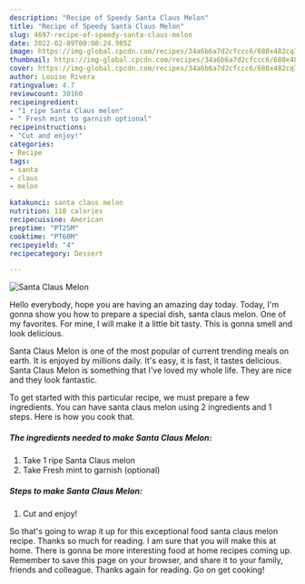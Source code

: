 ```yaml
---
description: "Recipe of Speedy Santa Claus Melon"
title: "Recipe of Speedy Santa Claus Melon"
slug: 4697-recipe-of-speedy-santa-claus-melon
date: 2022-02-09T00:08:24.985Z
image: https://img-global.cpcdn.com/recipes/34a6b6a7d2cfccc6/680x482cq70/santa-claus-melon-recipe-main-photo.jpg
thumbnail: https://img-global.cpcdn.com/recipes/34a6b6a7d2cfccc6/680x482cq70/santa-claus-melon-recipe-main-photo.jpg
cover: https://img-global.cpcdn.com/recipes/34a6b6a7d2cfccc6/680x482cq70/santa-claus-melon-recipe-main-photo.jpg
author: Louise Rivera
ratingvalue: 4.7
reviewcount: 30160
recipeingredient:
- "1 ripe Santa Claus melon"
- " Fresh mint to garnish optional"
recipeinstructions:
- "Cut and enjoy!"
categories:
- Recipe
tags:
- santa
- claus
- melon

katakunci: santa claus melon 
nutrition: 118 calories
recipecuisine: American
preptime: "PT25M"
cooktime: "PT60M"
recipeyield: "4"
recipecategory: Dessert

---
```



![Santa Claus Melon](https://img-global.cpcdn.com/recipes/34a6b6a7d2cfccc6/680x482cq70/santa-claus-melon-recipe-main-photo.jpg)

Hello everybody, hope you are having an amazing day today. Today, I'm gonna show you how to prepare a special dish, santa claus melon. One of my favorites. For mine, I will make it a little bit tasty. This is gonna smell and look delicious.



Santa Claus Melon is one of the most popular of current trending meals on earth. It is enjoyed by millions daily. It's easy, it is fast, it tastes delicious. Santa Claus Melon is something that I've loved my whole life. They are nice and they look fantastic.


To get started with this particular recipe, we must prepare a few ingredients. You can have santa claus melon using 2 ingredients and 1 steps. Here is how you cook that.

<!--inarticleads1-->

##### The ingredients needed to make Santa Claus Melon:

1. Take 1 ripe Santa Claus melon
1. Take  Fresh mint to garnish (optional)




<!--inarticleads2-->

##### Steps to make Santa Claus Melon:

1. Cut and enjoy!




So that's going to wrap it up for this exceptional food santa claus melon recipe. Thanks so much for reading. I am sure that you will make this at home. There is gonna be more interesting food at home recipes coming up. Remember to save this page on your browser, and share it to your family, friends and colleague. Thanks again for reading. Go on get cooking!
